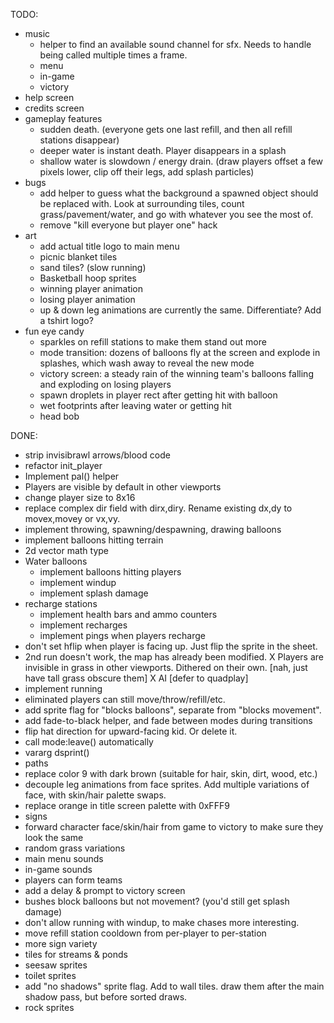 TODO:
- music
  - helper to find an available sound channel for sfx. Needs to handle being called multiple times a frame.
  - menu
  - in-game
  - victory
- help screen
- credits screen
- gameplay features
  - sudden death. (everyone gets one last refill, and then all refill stations disappear)
  - deeper water is instant death. Player disappears in a splash
  - shallow water is slowdown / energy drain. (draw players offset a few pixels lower, clip off their legs, add splash particles)
- bugs
  - add helper to guess what the background a spawned object should be replaced with. Look at surrounding tiles, count grass/pavement/water, and go with whatever you see the most of.
  - remove "kill everyone but player one" hack
- art
  - add actual title logo to main menu
  - picnic blanket tiles
  - sand tiles? (slow running)
  - Basketball hoop sprites
  - winning player animation
  - losing player animation
  - up & down leg animations are currently the same. Differentiate? Add a tshirt logo?
- fun eye candy
  - sparkles on refill stations to make them stand out more
  - mode transition: dozens of balloons fly at the screen and explode in splashes, which wash away to reveal the new mode
  - victory screen: a steady rain of the winning team's balloons falling and exploding on losing players
  - spawn droplets in player rect after getting hit with balloon
  - wet footprints after leaving water or getting hit
  - head bob
  
DONE:
* strip invisibrawl arrows/blood code
* refactor init_player
* Implement pal() helper
* Players are visible by default in other viewports
* change player size to 8x16
* replace complex dir field with dirx,diry. Rename existing dx,dy to movex,movey or vx,vy.
* implement throwing, spawning/despawning, drawing balloons
* implement balloons hitting terrain
* 2d vector math type
* Water balloons
  * implement balloons hitting players
  * implement windup
  * implement splash damage
* recharge stations
  * implement health bars and ammo counters
  * implement recharges
  * implement pings when players recharge
* don't set hflip when player is facing up. Just flip the sprite in the sheet.
* 2nd run doesn't work, the map has already been modified.
X Players are invisible in grass in other viewports. Dithered on their own. [nah, just have tall grass obscure them]
X AI [defer to quadplay]
* implement running
* eliminated players can still move/throw/refill/etc.
* add sprite flag for "blocks balloons", separate from "blocks movement".
* add fade-to-black helper, and fade between modes during transitions
* flip hat direction for upward-facing kid. Or delete it.
* call mode:leave() automatically
* vararg dsprint()
* paths
* replace color 9 with dark brown (suitable for hair, skin, dirt, wood, etc.)
* decouple leg animations from face sprites. Add multiple variations of face, with skin/hair palette swaps.
* replace orange in title screen palette with 0xFFF9
* signs
* forward character face/skin/hair from game to victory to make sure they look the same
* random grass variations
* main menu sounds
* in-game sounds
* players can form teams
* add a delay & prompt to victory screen
* bushes block balloons but not movement? (you'd still get splash damage)
* don't allow running with windup, to make chases more interesting.
* move refill station cooldown from per-player to per-station
* more sign variety
* tiles for streams & ponds
* seesaw sprites
* toilet sprites
* add "no shadows" sprite flag. Add to wall tiles. draw them after the main shadow pass, but before sorted draws.
* rock sprites
